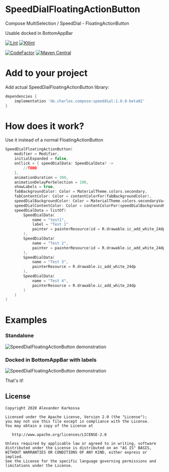 # SpeedDialFloatingActionButton
Compose MultiSelection / SpeedDial - FloatingActionButton

Usable docked in BottomAppBar

<a href="https://github.com/ch4rl3x/SpeedDialFloatingActionButton/actions?query=workflow%3ALint"><img src="https://github.com/ch4rl3x/SpeedDialFloatingActionButton/workflows/Lint/badge.svg" alt="Lint"></a>
<a href="https://github.com/ch4rl3x/SpeedDialFloatingActionButton/actions?query=workflow%3AKtlint"><img src="https://github.com/ch4rl3x/SpeedDialFloatingActionButton/workflows/Ktlint/badge.svg" alt="Ktlint"></a>

<a href="https://www.codefactor.io/repository/github/ch4rl3x/SpeedDialFloatingActionButton"><img src="https://www.codefactor.io/repository/github/ch4rl3x/SpeedDialFloatingActionButton/badge" alt="CodeFactor" /></a>
<a href="https://repo1.maven.org/maven2/de/charlex/compose/speeddial/"><img src="https://img.shields.io/maven-central/v/de.charlex.compose/speeddial" alt="Maven Central" /></a>



# Add to your project

Add actual SpeedDialFloatingActionButton library:

```groovy
dependencies {
    implementation 'de.charlex.compose:speeddial:1.0.0-beta02'
}
```

# How does it work?

Use it instead of a normal FloatingActionButton

```kotlin
SpeedDialFloatingActionButton(
    modifier = Modifier,
    initialExpanded = false,
    onClick = { speedDialData: SpeedDialData? ->
        //TODO
    },
    animationDuration = 300,
    animationDelayPerSelection = 100,
    showLabels = true,
    fabBackgroundColor: Color = MaterialTheme.colors.secondary,
    fabContentColor: Color = contentColorFor(fabBackgroundColor),
    speedDialBackgroundColor: Color = MaterialTheme.colors.secondaryVariant,
    speedDialContentColor: Color = contentColorFor(speedDialBackgroundColor),
    speedDialData = listOf(
        SpeedDialData(
            name = "test1",
            label = "Test 1"
            painter = painterResource(id = R.drawable.ic_add_white_24dp)
        ),
        SpeedDialData(
            name = "Test 2",
            painter = painterResource(id = R.drawable.ic_add_white_24dp)
        ),
        SpeedDialData(
            name = "Test 3",
            painterResource = R.drawable.ic_add_white_24dp
        ),
        SpeedDialData(
            name = "Test 4",
            painterResource = R.drawable.ic_add_white_24dp
        )
    )
)
```


# Examples

### Standalone
![SpeedDialFloatingActionButton demonstration](https://github.com/ch4rl3x/SpeedDialFloatingActionButton/blob/main/art/expand.gif)

### Docked in BottomAppBar with labels
![SpeedDialFloatingActionButton demonstration](https://github.com/ch4rl3x/SpeedDialFloatingActionButton/blob/main/art/expand_labeled_docked.gif)




That's it!

License
--------

    Copyright 2020 Alexander Karkossa

    Licensed under the Apache License, Version 2.0 (the "License");
    you may not use this file except in compliance with the License.
    You may obtain a copy of the License at

       http://www.apache.org/licenses/LICENSE-2.0

    Unless required by applicable law or agreed to in writing, software
    distributed under the License is distributed on an "AS IS" BASIS,
    WITHOUT WARRANTIES OR CONDITIONS OF ANY KIND, either express or implied.
    See the License for the specific language governing permissions and
    limitations under the License.
